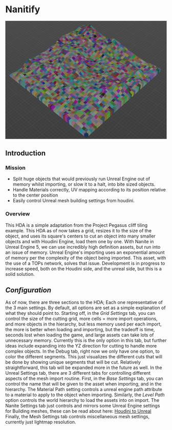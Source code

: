 # Nanitify
![](https://raw.githubusercontent.com/srwxr-xr-x/EnvironmentArtHDAs/refs/heads/main/Mesh%20Landscape/Nanitify.jpg)
## Introduction
### Mission
- Split huge objects that would previously run Unreal Engine out of memory whilst importing, or slow it to a halt, into bite sized objects.
- Handle Materials correctly, UV mapping according to its position relative to the center position
- Easily control Unreal mesh building settings from houdini.

### Overview
This HDA is a simple adaptation from the Project Pegasus cliff tiling example. This HDA as of now takes a grid, resizes it to the size of the object, and uses its square's centers to cut an object into many smaller objects and with Houdini Engine, load them one by one.
With Nanite in Unreal Engine 5, we can use incredibly high definition assets, but run into an issue of memory. Unreal Engine's importing uses an exponential amount of memory per the complexity of the object being imported. This asset, with the use of a TOPs network, solves that issue. Development is in progress to increase speed, both on the Houdini side, and the unreal side, but this is a solid solution.
## *Configuration*
As of now, there are three sections to the HDA; Each one representative of the 3 main settings. By default, all options are set as a simple explanation of what they should point to.
Starting off, in the *Grid Settings* tab, you can control the size of the cutting grid, more cells = more import operations, and more objects in the hierarchy, but less memory used per each import, the more is better when loading and importing, but the tradeoff is time, seconds lost when loading the game, and large assets can take lots of unnecessary memory. Currently this is the only option in this tab, but further ideas include expanding into the YZ direction for cutting to handle more complex objects.
In the Debug tab, right now we only have one option, to color the different segments. This just visualizes the different cuts that will be done by showing unique segments that will be cut. Relatively straightforward, this tab will be expanded more in the future as well.
In the Unreal Settings tab, there are 3 different tabs for controlling different aspects of the mesh import routine.
First, in the *Base Settings* tab, you can control the name that will be given to the asset when importing, and in the hierarchy.
The Material Path setting controls a unreal engine path attribute to a material to apply to the object when importing. 
Similarly, the *Level Path* option controls the world hierarchy to load the assets into on import.
The Nanite Settings tab just controls and mirrors some Unreal Engine settings for Building meshes, these can be read about here: [Houdini to Unreal](https://www.sidefx.com/docs/houdini/unreal/attributes.html#houdinitounreal)
Finally, the Mesh Settings tab controls miscellaneous mesh settings, currently just lightmap resolution.
